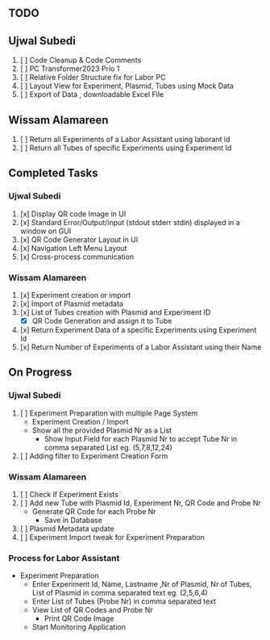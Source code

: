 ## TODO
## Ujwal Subedi
1. [ ] Code Cleanup & Code Comments
2. [ ] PC Transformer2023 Prio 1
3. [ ] Relative Folder Structure fix for Labor PC
4. [ ] Layout View for Experiment, Plasmid, Tubes using Mock Data
5. [ ] Export of Data , downloadable Excel File

## Wissam Alamareen
1. [ ] Return all Experiments of a Labor Assistant using laborant id
2. [ ] Return all Tubes of specific Experiments using Experiment Id

## Completed Tasks
### Ujwal Subedi
1. [x] Display QR code Image in UI
2. [x] Standard Error/Output/input (stdout stderr stdin) displayed in a window on GUI
3. [x] QR Code Generator Layout in UI
4. [x] Navigation Left Menu Layout
5. [x] Cross-process communication

### Wissam Alamareen
1. [x] Experiment creation or import
2. [x] Import of Plasmid metadata
3. [x] List of Tubes creation with Plasmid and Experiment ID
   - [x] QR Code Generation and assign it to Tube
4. [x] Return Experiment Data of a specific Experiments using Experiment Id
5. [x] Return Number of Experiments of a Labor Assistant using their Name 

## On Progress
### Ujwal Subedi
1. [ ] Experiment Preparation with multiple Page System 
    - Experiment Creation / Import
    - Show all the provided Plasmid Nr as a List 
        -  Show Input Field for each Plasmid Nr to accept Tube Nr in comma separated List eg. (5,7,8,12,24)
2. [ ] Adding filter to Experiment Creation Form

### Wissam Alamareen
1. [ ] Check if Experiment Exists
2. [ ] Add new Tube with Plasmid Id, Experiment Nr, QR Code and Probe Nr
   * Generate QR Code for each Probe Nr
     * Save in Database
3. [ ] Plasmid Metadata update
4. [ ] Experiment Import tweak for Experiment Preparation

### Process for Labor Assistant
- Experiment Preparation
  - Enter Experiment Id, Name, Lastname ,Nr of Plasmid, Nr of Tubes, List of Plasmid in comma separated text eg. (2,5,6,4)
  - Enter List of Tubes (Probe Nr) in comma separated text
  - View List of QR Codes and Probe Nr 
    - Print QR Code Image 
  - Start Monitoring Application
